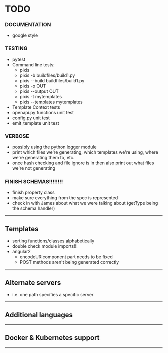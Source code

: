 # **TODO**

### DOCUMENTATION
- google style

### TESTING
- pytest
- Command line tests:
    - pixis
    - pixis -b buildfiles/build1.py
    - pixis --build buildfiles/build1.py
    - pixis -o OUT
    - pixis --output OUT
    - pixis -t mytemplates
    - pixis --templates mytemplates
- Template Context tests
- openapi.py functions unit test
- config.py unit test
- emit_template unit test


### VERBOSE
- possibly using the python logger module
- print which files we're generating, which templates we're using, where we're generating them to, etc.
- once hash checking and file ignore is in then also print out what files we're not generating

### FINISH SCHEMAS!!!!!!!!
- finish property class
- make sure everything from the spec is represented
- check in with James about what we were talking about (getType being the schema handler)

---
## Templates
- sorting functions/classes alphabetically
- double check module imports!!!
- angular2
    - encodeURIcomponent part needs to be fixed
    - POST methods aren't being generated correctly
---
## Alternate servers
- i.e. one path specifies a specific server
---

## Additional languages
---

## Docker & Kubernetes support
---

